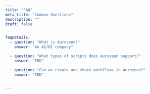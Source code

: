 ```yaml
---
title: "FAQ"
meta_title: "Common Questions"
description: ""
draft: false


faqDetails:
  - question: "What is Aurozeon?"
    answer: "An AI/BI company"

  - question: "What types of scripts does Aurozeon support?"
    answer: "TBD"

  - question: "Can we create and share workflows in Aurozeon?"
    answer: "TBD"


---
```

